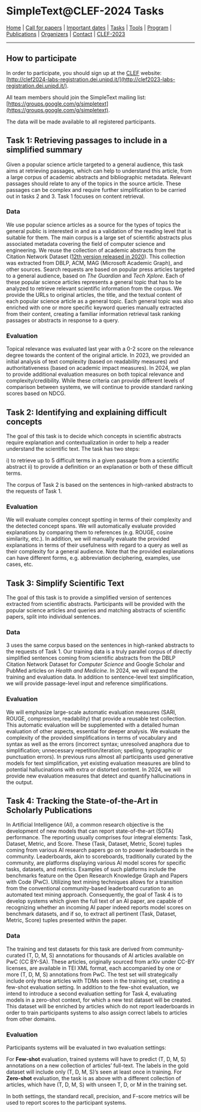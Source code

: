 # SimpleText@CLEF-2024 Tasks

[Home](./) | [Call for papers](../en/CFP.md) | [Important dates](../en/dates.md) | [Tasks](../en/tasks.md)  | [Tools](../en/tools.md) | [Program](../en/program.md) | [Publications](../en/publications.md) | [Organizers](../en/organizers.md) | [Contact](../en/contact.md) | [CLEF-2023](https://simpletext-project.com/2023/clef/)

---
## How to participate
In order to participate, you should sign up at the [CLEF](https://clef2024.clef-initiative.eu/index.php) website: [http://clef2024-labs-registration.dei.unipd.it/](http://clef2023-labs-registration.dei.unipd.it/). 

All team members should join the SimpleText mailing list:
[https://groups.google.com/g/simpletext](https://groups.google.com/g/simpletext). 

The data will be made available to all registered participants.

## Task 1: Retrieving passages to include in a simplified summary

Given a popular science article targeted to a general audience, this task aims at retrieving passages, which can help to understand this article, from a large corpus of academic abstracts and bibliographic metadata. Relevant passages should relate to any of the topics in the source article. These passages can be complex and require further simplification to be carried out in tasks 2 and 3. Task 1 focuses on content retrieval.

### Data
We use popular science articles as a source for the types of topics the general public is interested in and as a validation of the reading level that is suitable for them. The main corpus is a large set of scientific abstracts plus associated metadata covering the field of computer science and engineering. We reuse the collection of academic abstracts from the Citation Network Dataset ([12th version released in 2020](https://www.aminer.cn/citation)). This collection was extracted from DBLP, ACM, MAG (Microsoft Academic Graph), and other sources. Search requests are based on popular press articles targeted to a general audience, based on _The Guardian_ and _Tech Xplore_. Each of these popular science articles represents a general topic that has to be analyzed to retrieve relevant scientific information from the corpus. We provide the URLs to original articles, the title, and the textual content of each popular science article as a general topic. Each general topic was also enriched with one or more specific keyword queries manually extracted from their content, creating a familiar information retrieval task ranking passages or abstracts in response to a query.

### Evaluation
Topical relevance was evaluated last year with a 0-2 score on the relevance degree towards the content of the original article. In 2023, we provided an initial analysis of text complexity (based on readability measures) and authoritativeness (based on academic impact measures). In 2024, we plan to provide additional evaluation measures on both topical relevance and complexity/credibility. While these criteria can provide different levels of comparison between systems, we will continue to provide standard ranking scores based on NDCG.

## Task 2: Identifying and explaining difficult concepts

The goal of this task is to decide which concepts in scientific abstracts require explanation and contextualization in order to help a reader understand the scientific text. The task has two steps: 

i) to retrieve up to 5 difficult terms in a given passage from a scientific abstract
ii) to provide a definition or an explanation or both of these difficult terms.

The corpus of Task 2 is based on the sentences in high-ranked abstracts to the requests of Task 1.

### Evaluation
We will evaluate complex concept spotting in terms of their complexity and the detected concept spans. We will automatically evaluate provided explanations by comparing them to references (e.g. ROUGE, cosine similarity, etc.). In addition, we will manually evaluate the provided explanations in terms of their usefulness with regard to a query as well as their complexity for a general audience. Note that the provided explanations can have different forms, e.g. abbreviation deciphering, examples, use cases, etc.

## Task 3: Simplify Scientific Text

The goal of this task is to provide a simplified version of sentences extracted from scientific abstracts. Participants will be provided with the popular science articles and queries and matching abstracts of scientific papers, split into individual sentences.

### Data
3 uses the same corpus based on the sentences in high-ranked abstracts to the requests of Task 1. Our training data is a truly parallel corpus of directly simplified sentences coming from scientific abstracts from the DBLP Citation Network Dataset for _Computer Science_ and Google Scholar and PubMed articles on _Health and Medicine_. In 2024, we will expand the training and evaluation data. In addition to sentence-level text simplification, we will provide passage-level input and reference simplifications.

### Evaluation
We will emphasize large-scale automatic evaluation measures (SARI, ROUGE, compression, readability) that provide a reusable test collection. This automatic evaluation will be supplemented with a detailed human evaluation of other aspects, essential for deeper analysis. We evaluate the complexity of the provided simplifications in terms of vocabulary and syntax as well as the errors (incorrect syntax; unresolved anaphora due to simplification; unnecessary repetition/iteration; spelling, typographic or punctuation errors). In previous runs almost all participants used generative models for text simplification, yet existing evaluation measures are blind to potential hallucinations with extra or distorted content. In 2024, we will provide new evaluation measures that detect and quantify hallucinations in the output.

## Task 4: Tracking the State-of-the-Art in Scholarly Publications
In Artificial Intelligence (AI), a common research objective is the development of new models that can report state-of-the-art (SOTA) performance. The reporting usually comprises four integral elements: Task, Dataset, Metric, and Score. These (Task, Dataset, Metric, Score) tuples coming from various AI research papers go on to power leaderboards in the community. Leaderboards, akin to scoreboards, traditionally curated by the community, are platforms displaying various AI model scores for specific tasks, datasets, and metrics. Examples of such platforms include the benchmarks feature on the Open Research Knowledge Graph and Papers with Code (PwC). Utilizing text mining techniques allows for a transition from the conventional community-based leaderboard curation to an automated text mining approach. Consequently, the goal of Task 4 is to develop systems which given the full text of an AI paper, are capable of recognizing whether an incoming AI paper indeed reports model scores on benchmark datasets, and if so, to extract all pertinent (Task, Dataset, Metric, Score) tuples presented within the paper.

### Data
The training and test datasets for this task are derived from community-curated (T, D, M, S) annotations for thousands of AI articles available on PwC (CC BY-SA). These articles, originally sourced from arXiv under CC-BY licenses, are available in TEI XML format, each accompanied by one or more (T, D, M, S) annotations from PwC. The test set will strategically include only those articles with TDMs seen in the
training set, creating a few-shot evaluation setting. In addition to the few-shot evaluation, we intend to introduce a second evaluation setting for Task 4, evaluating models in a zero-shot context, for which a new test dataset will be created. This dataset will be enriched by articles which do not report leaderboards in order to train participants systems to also assign correct labels to articles from other domains.

### Evaluation
Participants systems will be evaluated in two evaluation settings:

For __Few-shot__ evaluation, trained systems will have to predict (T, D, M, S) annotations on a new collection of articles’ full-text. The labels in the gold dataset will include only (T, D, M, S)’s seen at least once in training.
For __Zero-shot__ evaluation, the task is as above with a different collection of articles, which have (T, D, M, S) with unseen T, D, or M in the training set.

In both settings, the standard recall, precision, and F-score metrics will be used to report scores to the participant systems.
